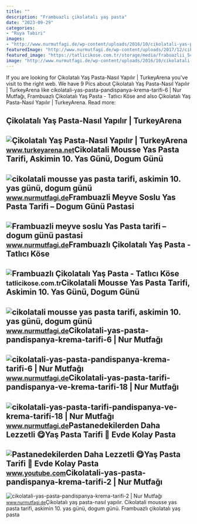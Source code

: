 ```yaml
---
title: ""
description: "Frambuazlı çikolatalı yaş pasta"
date: "2023-09-29"
categories:
- "Ruya Tabiri"
images:
- "http://www.nurmutfagi.de/wp-content/uploads/2016/10/cikolatali-yas-pasta-tarifi-pandispanya-ve-krema-tarifi-18-e1477486681396.jpg"
featuredImage: "http://www.nurmutfagi.de/wp-content/uploads/2017/12/cikolatali-mousse-yas-pasta-tarifi-askimin-10.-yas-günü-dogum-günü-pastasi-47.jpg"
featured_image: "https://tatlicikose.com.tr/storage/media/frabuazlii_5c81e6.jpg"
image: "http://www.nurmutfagi.de/wp-content/uploads/2016/10/cikolatali-yas-pasta-tarifi-pandispanya-ve-krema-tarifi-18-e1477486681396.jpg"
---
```


If you are looking for Çikolatalı Yaş Pasta-Nasıl Yapılır | TurkeyArena you've visit to the right web. We have 9 Pics about Çikolatalı Yaş Pasta-Nasıl Yapılır | TurkeyArena like cikolatali-yas-pasta-pandispanya-krema-tarifi-6 | Nur Mutfağı, Frambuazlı Çikolatalı Yaş Pasta - Tatlıcı Köse and also Çikolatalı Yaş Pasta-Nasıl Yapılır | TurkeyArena. Read more:

Çikolatalı Yaş Pasta-Nasıl Yapılır | TurkeyArena
------------------------------------------------

 ![Çikolatalı Yaş Pasta-Nasıl Yapılır | TurkeyArena](http://img.blogcu.com/uploads/gulennur_Yas_pasta.JPG) <small>www.turkeyarena.net</small>Cikolatali Mousse Yas Pasta Tarifi, Askimin 10. Yas Günü, Dogum Günü
--------------------------------------------------------------------

 ![cikolatali mousse yas pasta tarifi, askimin 10. yas günü, dogum günü](http://www.nurmutfagi.de/wp-content/uploads/2017/12/cikolatali-mousse-yas-pasta-tarifi-askimin-10.-yas-günü-dogum-günü-pastasi-47.jpg) <small>www.nurmutfagi.de</small>Frambuazli Meyve Soslu Yas Pasta Tarifi – Dogum Günü Pastasi
------------------------------------------------------------

 ![Frambuazli meyve soslu Yas Pasta tarifi – dogum günü pastasi](http://www.nurmutfagi.de/wp-content/uploads/2016/12/frambuaz-meyve-soslu-yas-pasta-tarifi-17.jpg) <small>www.nurmutfagi.de</small>Frambuazlı Çikolatalı Yaş Pasta - Tatlıcı Köse
----------------------------------------------

 ![Frambuazlı Çikolatalı Yaş Pasta - Tatlıcı Köse](https://tatlicikose.com.tr/storage/media/frabuazlii_5c81e6.jpg) <small>tatlicikose.com.tr</small>Cikolatali Mousse Yas Pasta Tarifi, Askimin 10. Yas Günü, Dogum Günü
--------------------------------------------------------------------

 ![cikolatali mousse yas pasta tarifi, askimin 10. yas günü, dogum günü](http://www.nurmutfagi.de/wp-content/uploads/2017/12/cikolatali-mousse-yas-pasta-tarifi-askimin-10.-yas-günü-dogum-günü-pastasi-22.jpg) <small>www.nurmutfagi.de</small>Cikolatali-yas-pasta-pandispanya-krema-tarifi-6 | Nur Mutfağı
-------------------------------------------------------------

 ![cikolatali-yas-pasta-pandispanya-krema-tarifi-6 | Nur Mutfağı](http://www.nurmutfagi.de/wp-content/uploads/2016/10/cikolatali-yas-pasta-pandispanya-krema-tarifi-6-e1477604119542.jpg) <small>www.nurmutfagi.de</small>Cikolatali-yas-pasta-tarifi-pandispanya-ve-krema-tarifi-18 | Nur Mutfağı
------------------------------------------------------------------------

 ![cikolatali-yas-pasta-tarifi-pandispanya-ve-krema-tarifi-18 | Nur Mutfağı](http://www.nurmutfagi.de/wp-content/uploads/2016/10/cikolatali-yas-pasta-tarifi-pandispanya-ve-krema-tarifi-18-e1477486681396.jpg) <small>www.nurmutfagi.de</small>Pastanedekilerden Daha Lezzetli 😋Yaş Pasta Tarifi 🙌 Evde Kolay Pasta
--------------------------------------------------------------------

 ![Pastanedekilerden Daha Lezzetli 😋Yaş Pasta Tarifi 🙌 Evde Kolay Pasta](https://i.ytimg.com/vi/IOdJSZTHrM4/maxresdefault.jpg) <small>www.youtube.com</small>Cikolatali-yas-pasta-pandispanya-krema-tarifi-2 | Nur Mutfağı
-------------------------------------------------------------

 ![cikolatali-yas-pasta-pandispanya-krema-tarifi-2 | Nur Mutfağı](http://www.nurmutfagi.de/wp-content/uploads/2016/10/cikolatali-yas-pasta-pandispanya-krema-tarifi-2-e1477604106904.jpg) <small>www.nurmutfagi.de</small>Çikolatalı yaş pasta-nasıl yapılır. Cikolatali mousse yas pasta tarifi, askimin 10. yas günü, dogum günü. Frambuazlı çikolatalı yaş pasta
